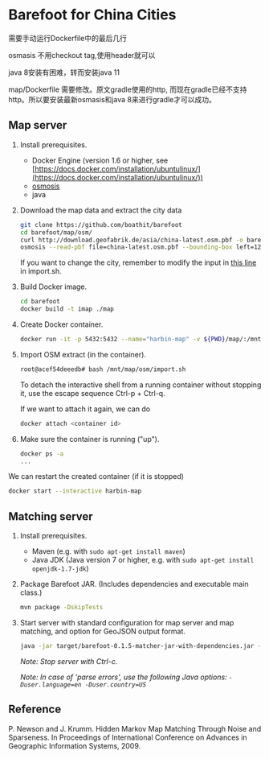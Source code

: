 # Barefoot for China Cities

需要手动运行Dockerfile中的最后几行

osmasis 不用checkout tag,使用header就可以

java 8安装有困难，转而安装java 11

map/Dockerfile 需要修改。原文gradle使用的http, 而现在gradle已经不支持http。所以要安装最新osmasis和java 8来进行gradle才可以成功。

## Map server

1. Install prerequisites.

    - Docker Engine (version 1.6 or higher, see [https://docs.docker.com/installation/ubuntulinux/](https://docs.docker.com/installation/ubuntulinux/))
    - [osmosis](https://wiki.openstreetmap.org/wiki/Osmosis/Installation)
    - java 

2. Download the map data and extract the city data

    ``` bash
    git clone https://github.com/boathit/barefoot
    cd barefoot/map/osm/
    curl http://download.geofabrik.de/asia/china-latest.osm.pbf -o barefoot/map/osm/china.osm.pbf
    osmosis --read-pbf file=china-latest.osm.pbf --bounding-box left=126.506130 right=126.771862 bottom=45.657920 top=45.830905 --write-pbf file=harbin.osm.pbf
    ```

    If you want to change the city, remember to modify the input in [this line](https://github.com/boathit/barefoot/blob/master/map/osm/import.sh#L28) in import.sh.

3. Build Docker image.

    ``` bash
    cd barefoot
    docker build -t imap ./map
    ```

4. Create Docker container.

    ``` bash
    docker run -it -p 5432:5432 --name="harbin-map" -v ${PWD}/map/:/mnt/map imap
    ```

5. Import OSM extract (in the container).

    ``` bash
    root@acef54deeedb# bash /mnt/map/osm/import.sh
    ```

    To detach the interactive shell from a running container without stopping it, use the escape sequence Ctrl-p + Ctrl-q.

    If we want to attach it again, we can do

    ```bash
    docker attach <container id>
    ```

6. Make sure the container is running ("up").

    ``` bash
    docker ps -a
    ...
    ```

We can restart the created container (if it is stopped)
```bash
docker start --interactive harbin-map
```


## Matching server

1. Install prerequisites.

    - Maven (e.g. with `sudo apt-get install maven`)
    - Java JDK (Java version 7 or higher, e.g. with `sudo apt-get install openjdk-1.7-jdk`)

2. Package Barefoot JAR. (Includes dependencies and executable main class.)

    ``` bash
    mvn package -DskipTests
    ```

3. Start server with standard configuration for map server and map matching, and option for GeoJSON output format.

    ``` bash
    java -jar target/barefoot-0.1.5-matcher-jar-with-dependencies.jar --geojson config/server.properties config/harbin.properties
    ```

    _Note: Stop server with Ctrl-c._

    _Note: In case of 'parse errors', use the following Java options: `-Duser.language=en -Duser.country=US`_

## Reference

P. Newson and J. Krumm. Hidden Markov Map Matching Through Noise and Sparseness. In Proceedings of International Conference on Advances in Geographic Information Systems, 2009.
